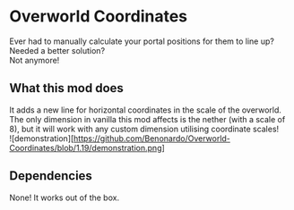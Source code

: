# Overworld Coordinates

Ever had to manually calculate your portal positions for them to line up? Needed a better solution?\
Not anymore!

## What this mod does

It adds a new line for horizontal coordinates in the scale of the overworld.\
The only dimension in vanilla this mod affects is the nether (with a scale of 8), but it will work with any custom dimension utilising coordinate scales!\
![demonstration][https://github.com/Benonardo/Overworld-Coordinates/blob/1.19/demonstration.png]

## Dependencies

None! It works out of the box.